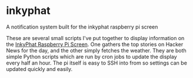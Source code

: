# inkyphat
A notification system built for the inkyphat raspberry pi screen


These are several small scripts I've put together to display information on the [InkyPhat Raspberry Pi Screen](https://shop.pimoroni.com/products/inky-phat). 
One gathers the top stories on Hacker News for the day, and the other simply fetches the weather. They are both simple Python scripts which are run by cron 
jobs to update the display every half an hour. The pi itself is easy to SSH into from so settings can be updated quickly and easily. 
